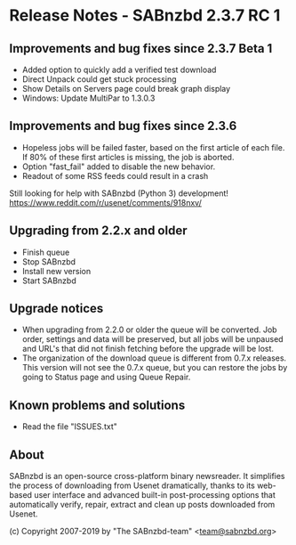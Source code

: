 Release Notes - SABnzbd 2.3.7 RC 1
=========================================================

## Improvements and bug fixes since 2.3.7 Beta 1
- Added option to quickly add a verified test download
- Direct Unpack could get stuck processing
- Show Details on Servers page could break graph display
- Windows: Update MultiPar to 1.3.0.3

## Improvements and bug fixes since 2.3.6
- Hopeless jobs will be failed faster, based on the first article of
  each file. If 80% of these first articles is missing, the job is aborted.
- Option "fast_fail" added to disable the new behavior.
- Readout of some RSS feeds could result in a crash

Still looking for help with SABnzbd (Python 3) development!
https://www.reddit.com/r/usenet/comments/918nxv/

## Upgrading from 2.2.x and older
- Finish queue
- Stop SABnzbd
- Install new version
- Start SABnzbd

## Upgrade notices
- When upgrading from 2.2.0 or older the queue will be converted. Job order,
  settings and data will be preserved, but all jobs will be unpaused and
  URL's that did not finish fetching before the upgrade will be lost.
- The organization of the download queue is different from 0.7.x releases.
  This version will not see the 0.7.x queue, but you can restore the jobs
  by going to Status page and using Queue Repair.

## Known problems and solutions
- Read the file "ISSUES.txt"

## About
  SABnzbd is an open-source cross-platform binary newsreader.
  It simplifies the process of downloading from Usenet dramatically, thanks
  to its web-based user interface and advanced built-in post-processing options
  that automatically verify, repair, extract and clean up posts downloaded
  from Usenet.

  (c) Copyright 2007-2019 by "The SABnzbd-team" \<team@sabnzbd.org\>
